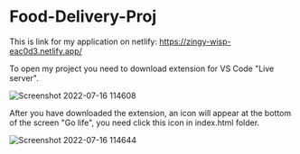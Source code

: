 # Food-Delivery-Proj

This is link for my application on netlify: https://zingy-wisp-eac0d3.netlify.app/


To open my project you need to download extension for VS Code "Live server".

![Screenshot 2022-07-16 114608](https://user-images.githubusercontent.com/78503488/179349890-9173b8c3-d9c1-4982-a521-f63e2632e575.png)


After you have downloaded the extension, an icon will appear at the bottom of the screen "Go life", you need click this icon in index.html folder.

![Screenshot 2022-07-16 114644](https://user-images.githubusercontent.com/78503488/179349918-47705e0a-0a0b-4705-beca-baf54995116a.png)
